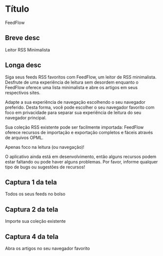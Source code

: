 # Título

FeedFlow

## Breve desc

Leitor RSS Minimalista

## Longa desc

Siga seus feeds RSS favoritos com FeedFlow, um leitor de RSS minimalista.
Desfrute de uma experiência de leitura sem desordem enquanto o FeedFlow oferece
uma lista minimalista e abre os artigos em seus respectivos sites.

Adapte a sua experiência de navegação escolhendo o seu navegador preferido.
Desta forma, você pode escolher o seu navegador favorito com foco em privacidade
para separar sua experiência de leitura do seu navegador principal.

Sua coleção RSS existente pode ser facilmente importada: FeedFlow oferece
recursos de importação e exportação completos e fáceis através de arquivos OPML.

Apenas foco na leitura (ou navegação)!

O aplicativo ainda está em desenvolvimento, então alguns recursos podem estar
faltando ou pode haver alguns problemas. Por favor, informe qualquer tipo de
bugs ou sugestões de recursos!

## Captura 1 da tela

Todos os seus feeds no bolso

## Captura 2 da tela

Importe sua coleção existente

## Captura 4 da tela

Abra os artigos no seu navegador favorito
